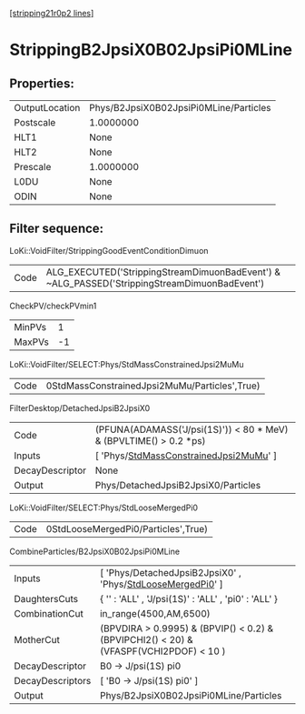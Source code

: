 [[stripping21r0p2 lines]](./stripping21r0p2-index)

# StrippingB2JpsiX0B02JpsiPi0MLine

## Properties:

|                |                                        |
|----------------|----------------------------------------|
| OutputLocation | Phys/B2JpsiX0B02JpsiPi0MLine/Particles |
| Postscale      | 1.0000000                              |
| HLT1           | None                                   |
| HLT2           | None                                   |
| Prescale       | 1.0000000                              |
| L0DU           | None                                   |
| ODIN           | None                                   |

## Filter sequence:

LoKi::VoidFilter/StrippingGoodEventConditionDimuon

|      |                                                                                              |
|------|----------------------------------------------------------------------------------------------|
| Code | ALG_EXECUTED('StrippingStreamDimuonBadEvent') & ~ALG_PASSED('StrippingStreamDimuonBadEvent') |

CheckPV/checkPVmin1

|        |     |
|--------|-----|
| MinPVs | 1   |
| MaxPVs | -1  |

LoKi::VoidFilter/SELECT:Phys/StdMassConstrainedJpsi2MuMu

|      |                                               |
|------|-----------------------------------------------|
| Code | 0StdMassConstrainedJpsi2MuMu/Particles',True) |

FilterDesktop/DetachedJpsiB2JpsiX0

|                 |                                                                                                           |
|-----------------|-----------------------------------------------------------------------------------------------------------|
| Code            | (PFUNA(ADAMASS('J/psi(1S)')) \< 80 \* MeV) & (BPVLTIME() \> 0.2 \*ps)                                     |
| Inputs          | [ 'Phys/[StdMassConstrainedJpsi2MuMu](./stripping21r0p2-commonparticles-stdmassconstrainedjpsi2mumu)' ] |
| DecayDescriptor | None                                                                                                      |
| Output          | Phys/DetachedJpsiB2JpsiX0/Particles                                                                       |

LoKi::VoidFilter/SELECT:Phys/StdLooseMergedPi0

|      |                                     |
|------|-------------------------------------|
| Code | 0StdLooseMergedPi0/Particles',True) |

CombineParticles/B2JpsiX0B02JpsiPi0MLine

|                  |                                                                                                                     |
|------------------|---------------------------------------------------------------------------------------------------------------------|
| Inputs           | [ 'Phys/DetachedJpsiB2JpsiX0' , 'Phys/[StdLooseMergedPi0](./stripping21r0p2-commonparticles-stdloosemergedpi0)' ] |
| DaughtersCuts    | { '' : 'ALL' , 'J/psi(1S)' : 'ALL' , 'pi0' : 'ALL' }                                                                |
| CombinationCut   | in_range(4500,AM,6500)                                                                                              |
| MotherCut        | (BPVDIRA \> 0.9995) & (BPVIP() \< 0.2) & (BPVIPCHI2() \< 20) & (VFASPF(VCHI2PDOF) \< 10 )                           |
| DecayDescriptor  | B0 -\> J/psi(1S) pi0                                                                                                |
| DecayDescriptors | [ 'B0 -\> J/psi(1S) pi0' ]                                                                                        |
| Output           | Phys/B2JpsiX0B02JpsiPi0MLine/Particles                                                                              |
